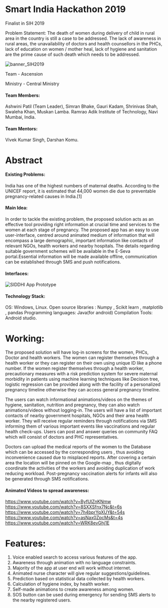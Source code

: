 # Smart India Hackathon 2019

Finalist in SIH 2019

Problem Statement: The death of women during delivery of child in rural area in the country is still a case to be addressed. The lack of awareness in rural areas, the unavailability of doctors and health counsellors in the PHCs, lack of education on women / mother heal, lack of hygiene and sanitation are the prime cause of such death which needs to be addressed.


![banner_SIH2019](https://user-images.githubusercontent.com/30766392/56057531-a3fb6400-5d7c-11e9-8f6f-3b4453f4a77d.png)

Team - Ascension

Ministry - Central Ministry

#### Team Members:

Ashwini Patil (Team Leader), Simran Bhake, Gauri Kadam, Shrinivas Shah, Swaleha Khan, Muskan Lamba.
Ramrao Adik Institute of Technology, Navi Mumbai, India.


#### Team Mentors:

Vivek Kumar Singh, Darshan Komu.


# Abstract

#### Existing Problems:
India has one of the highest numbers of maternal deaths. According to the UNICEF report, it is estimated that 44,000 women die due to preventable pregnancy-related causes in India.[1] 


#### Main Idea:
In order to tackle the existing problem, the proposed solution acts as an effective tool providing right information at crucial time and services to the women at each stage of pregnancy. The proposed app has an easy to use user-interface, centred around animated medium of information that will encompass a large demographic, important information like contacts of relevant NGOs, health workers and nearby hospitals. The details regarding suitable government schemes will be available in the E-Seva portal.Essential information will be made available offline, communication can be established through SMS and push notifications.


#### Interfaces:
![SIDDHI App Prototype](https://user-images.githubusercontent.com/30766392/56059010-a5c72680-5d80-11e9-8d53-d653136dcf12.gif)


#### Technology Stack:
OS: Windows, Linux.
Open source libraries : Numpy , Scikit learn , matplotlib , pandas
Programming languages: Java(for android)
Compilation Tools: Android studio.


# Working:
The proposed solution will have log-in screens for the women, PHCs, Doctor and health workers. The women can register themselves through a health worker or they can register on their own using unique ID like a phone number. If the women register themselves through a health worker, precautionary measures with a risk prediction system for severe maternal morbidity in patients using machine learning techniques like Decision tree, logistic regression can be provided along with the facility of a personalized pregnancy timeline otherwise they can access general pregnancy timeline. 

The users can watch informational animations/videos  on the themes of hygiene, sanitation, nutrition and pregnancy, they can also watch animations/videos without logging-in. The users will have a list of important contacts of nearby government hospitals, NGOs and their area health worker. They will receive regular reminders through notifications via SMS informing them of various important events like vaccinations and regular health check-ups.  Users can post and answer queries on community FAQ which will consist of doctors and PHC representatives. 

Doctors can upload the medical reports of the women to the Database which can be accessed  by the corresponding users , thus avoiding inconvenience caused due to misplaced reports. After covering a certain area the location will be pinned on the Google-map , thus digitally coordinate the activities of the workers and avoiding duplication of work reducing workload. Post-pregnancy vaccination alerts for infants will also be generated through SMS notifications. 


#### Animated Videos to spread awareness:

https://www.youtube.com/watch?v=ByfUlZnKNmw
https://www.youtube.com/watch?v=8SXXSfnx7Nc&t=6s
https://www.youtube.com/watch?v=7h4bprYqXUY&t=54s
https://www.youtube.com/watch?v=asNax0ZpcMs&t=4s
https://www.youtube.com/watch?v=WRK8evGhj1E


# Features:
1. Voice enabled search to access various features of the app.
2. Awareness through animation with no language constraints.
3. Majority  of the app at user end will work without internet.
4. Animated nurse character will give regular suggestions/guidelines.
5. Prediction based on statistical data collected by health workers.
6. Calculation of hygiene index, by health worker.
7. Self-made animations to create awareness among women.
8. SOS button can be used during emergency for sending SMS alerts to the nearby registered users.
